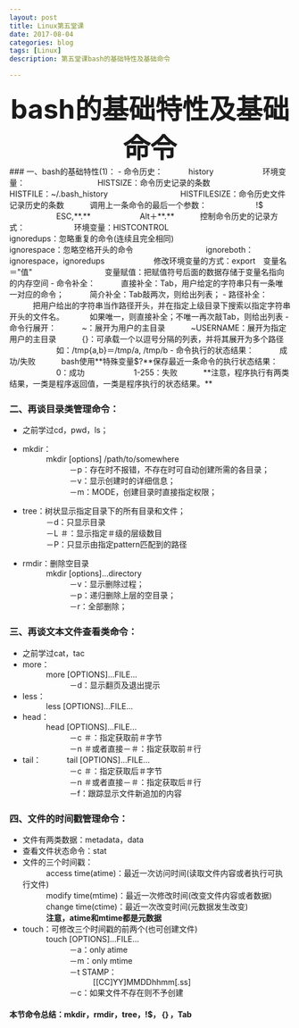 ```yaml
---
layout: post
title: Linux第五堂课
date: 2017-08-04
categories: blog
tags: [Linux]
description: 第五堂课bash的基础特性及基础命令

---
```


<center>
<font size="7" ><b>bash的基础特性及基础命令</b></font>
</center>
### 一、bash的基础特性(1)：     
- 命令历史：     
&emsp;&emsp;&emsp;history       
&emsp;&emsp;&emsp;&emsp;&emsp;&emsp;环境变量：       
&emsp;&emsp;&emsp;&emsp;&emsp;&emsp;&emsp;&emsp;&emsp;HISTSIZE：命令历史记录的条数       
&emsp;&emsp;&emsp;&emsp;&emsp;&emsp;&emsp;&emsp;&emsp;HISTFILE：~/.bash_history      
&emsp;&emsp;&emsp;&emsp;&emsp;&emsp;&emsp;&emsp;&emsp;HISTFILESIZE：命令历史文件记录历史的条数            
&emsp;&emsp;&emsp;调用上一条命令的最后一个参数：        
&emsp;&emsp;&emsp;&emsp;&emsp;&emsp;!$       
&emsp;&emsp;&emsp;&emsp;&emsp;&emsp;ESC,**.**       
&emsp;&emsp;&emsp;&emsp;&emsp;&emsp;Alt＋**.**   
&emsp;&emsp;&emsp;控制命令历史的记录方式：          
&emsp;&emsp;&emsp;&emsp;&emsp;&emsp;环境变量：HISTCONTROL         
&emsp;&emsp;&emsp;&emsp;&emsp;&emsp;&emsp;&emsp;&emsp;ignoredups：忽略重复的命令(连续且完全相同)       
&emsp;&emsp;&emsp;&emsp;&emsp;&emsp;&emsp;&emsp;&emsp;ignorespace：忽略空格开头的命令     
&emsp;&emsp;&emsp;&emsp;&emsp;&emsp;&emsp;&emsp;&emsp;ignoreboth：ignorespace，ignoredups             
&emsp;&emsp;&emsp;&emsp;&emsp;&emsp;修改环境变量的方式：export&emsp;变量名＝"值"     
&emsp;&emsp;&emsp;&emsp;&emsp;&emsp;&emsp;&emsp;&emsp;变量赋值：把赋值符号后面的数据存储于变量名指向的内存空间       
- 命令补全：             
&emsp;&emsp;&emsp;直接补全：Tab，用户给定的字符串只有一条唯一对应的命令；       
&emsp;&emsp;&emsp;简介补全：Tab敲两次，则给出列表；           
- 路径补全：         
&emsp;&emsp;&emsp;把用户给出的字符串当作路径开头，并在指定上级目录下搜索以指定字符串开头的文件名。      
&emsp;&emsp;&emsp;如果唯一，则直接补全；不唯一再次敲Tab，则给出列表         
- 命令行展开：     
&emsp;&emsp;&emsp;~：展开为用户的主目录      
&emsp;&emsp;&emsp;~USERNAME：展开为指定用户的主目录     
&emsp;&emsp;&emsp;{}：可承载一个以逗号分隔的列表，并将其展开为多个路径    
&emsp;&emsp;&emsp;&emsp;&emsp;&emsp;如：/tmp{a,b}＝/tmp/a, /tmp/b      
- 命令执行的状态结果：      
&emsp;&emsp;&emsp;成功/失败      
&emsp;&emsp;&emsp;bash使用**特殊变量$?**保存最近一条命令的执行状态结果：        
&emsp;&emsp;&emsp;&emsp;&emsp;&emsp;0：成功       
&emsp;&emsp;&emsp;&emsp;&emsp;&emsp;1-255：失败      
&emsp;&emsp;&emsp;**注意，程序执行有两类结果，一类是程序返回值，一类是程序执行的状态结果。**     

### 二、再谈目录类管理命令：        
- 之前学过cd，pwd，ls；      
- mkdir：          
&emsp;&emsp;&emsp;mkdir [options] /path/to/somewhere    
&emsp;&emsp;&emsp;&emsp;&emsp;&emsp;－p：存在时不报错，不存在时可自动创建所需的各目录；    
&emsp;&emsp;&emsp;&emsp;&emsp;&emsp;－v：显示创建时的详细信息；      
&emsp;&emsp;&emsp;&emsp;&emsp;&emsp;－m：MODE，创建目录时直接指定权限；      
- tree：树状显示指定目录下的所有目录和文件；       
&emsp;&emsp;&emsp;－d：只显示目录      
&emsp;&emsp;&emsp;－L ＃：显示指定＃级的层级数目        
&emsp;&emsp;&emsp;－P：只显示由指定pattern匹配到的路径      

- rmdir：删除空目录       
&emsp;&emsp;&emsp;mkdir [options]...directory                
&emsp;&emsp;&emsp;&emsp;&emsp;&emsp;－v：显示删除过程；       
&emsp;&emsp;&emsp;&emsp;&emsp;&emsp;－p：递归删除上层的空目录；    
&emsp;&emsp;&emsp;&emsp;&emsp;&emsp;－r：全部删除；      

### 三、再谈文本文件查看类命令：
- 之前学过cat，tac      
- more：    
&emsp;&emsp;&emsp;more [OPTIONS]...FILE...     
&emsp;&emsp;&emsp;&emsp;&emsp;&emsp;－d：显示翻页及退出提示    
- less：     
&emsp;&emsp;&emsp;less [OPTIONS]...FILE...     
- head：     
&emsp;&emsp;&emsp;head [OPTIONS]...FILE...     
&emsp;&emsp;&emsp;&emsp;&emsp;&emsp;－c ＃：指定获取前＃字节     
&emsp;&emsp;&emsp;&emsp;&emsp;&emsp;－n ＃或者直接－＃：指定获取前＃行    
- tail：
&emsp;&emsp;&emsp;tail [OPTIONS]...FILE...     
&emsp;&emsp;&emsp;&emsp;&emsp;&emsp;－c ＃：指定获取后＃字节      
&emsp;&emsp;&emsp;&emsp;&emsp;&emsp;－n ＃或者直接－＃：指定获取后＃行    
&emsp;&emsp;&emsp;&emsp;&emsp;&emsp;－f：跟踪显示文件新追加的内容      

### 四、文件的时间戳管理命令：   
- 文件有两类数据：metadata，data     
- 查看文件状态命令：stat      
- 文件的三个时间戳：      
&emsp;&emsp;&emsp;access time(atime)：最近一次访问时间(读取文件内容或者执行可执行文件)      
&emsp;&emsp;&emsp;modify time(mtime)：最近一次修改时间(改变文件内容或者数据)      
&emsp;&emsp;&emsp;change time(ctime)：最近一次改变时间(元数据发生改变)       
&emsp;&emsp;&emsp;**注意，atime和mtime都是元数据**              
- touch：可修改三个时间戳的前两个(也可创建文件)       
&emsp;&emsp;&emsp;touch [OPTIONS]...FILE...     
&emsp;&emsp;&emsp;&emsp;&emsp;&emsp;－a：only atime     
&emsp;&emsp;&emsp;&emsp;&emsp;&emsp;－m：only mtime     
&emsp;&emsp;&emsp;&emsp;&emsp;&emsp;－t STAMP：    
&emsp;&emsp;&emsp;&emsp;&emsp;&emsp;&emsp;&emsp;&emsp;[[CC]YY]MMDDhhmm[.ss]      
&emsp;&emsp;&emsp;&emsp;&emsp;&emsp;－c：如果文件不存在则不予创建     


#### 本节命令总结：mkdir，rmdir，tree，!$，｛｝，Tab            

